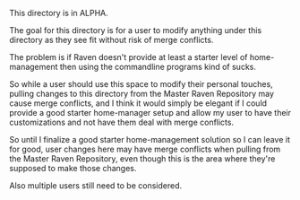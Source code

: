 This directory is in ALPHA.

The goal for this directory is for a user to modify anything under this
directory as they see fit without risk of merge conflicts.

The problem is if Raven doesn't provide at least a starter level of home-management
then using the commandline programs kind of sucks.

So while a user should use this space to modify their personal touches, pulling
changes to this directory from the Master Raven Repository may cause merge
conflicts, and I think it would simply be elegant if I could provide a good starter
home-manager setup and allow my user to have their customizations and not have
them deal with merge conflicts.

So until I finalize a good starter home-management solution so I can leave it
for good, user changes here may have merge conflicts when pulling from the
Master Raven Repository, even though this is the area where they're supposed to
make those changes.

Also multiple users still need to be considered.

